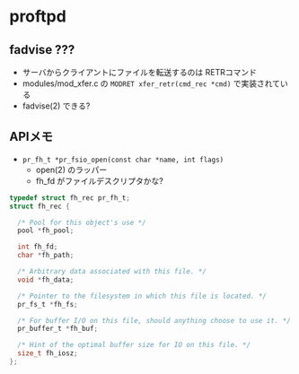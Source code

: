 # proftpd

## fadvise ???

 * サーバからクライアントにファイルを転送するのは RETRコマンド
 * modules/mod_xfer.c の `MODRET xfer_retr(cmd_rec *cmd)` で実装されている
 * fadvise(2) できる?

## APIメモ

 * `pr_fh_t *pr_fsio_open(const char *name, int flags)`
   * open(2) のラッパー
   * fh_fd がファイルデスクリプタかな?

```c
typedef struct fh_rec pr_fh_t;
struct fh_rec {

  /* Pool for this object's use */
  pool *fh_pool;

  int fh_fd;
  char *fh_path;

  /* Arbitrary data associated with this file. */
  void *fh_data;

  /* Pointer to the filesystem in which this file is located. */
  pr_fs_t *fh_fs;

  /* For buffer I/O on this file, should anything choose to use it. */
  pr_buffer_t *fh_buf;

  /* Hint of the optimal buffer size for IO on this file. */
  size_t fh_iosz;
};
```

